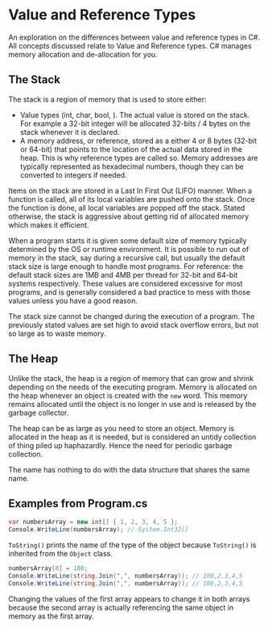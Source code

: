 # Value and Reference Types

An exploration on the differences between value and reference types in C#. All concepts discussed relate to Value and Reference types. C# manages memory allocation and de-allocation for you.

## The Stack
The stack is a region of memory that is used to store either:
- Value types (int, char, bool, ). The actual value is stored on the stack. For example a 32-bit integer will be allocated 32-bits / 4 bytes on the stack whenever it is declared.
- A memory address, or reference, stored as a either 4 or 8 bytes (32-bit or 64-bit) that points to the location of the actual data stored in the heap. This is why reference types are called so. Memory addresses are typically represented as hexadecimal numbers, though they can be converted to integers if needed.

Items on the stack are stored in a Last In First Out (LIFO) manner. When a function is called, all of its local variables are pushed onto the stack. Once the function is done, all local variables are popped off the stack. Stated otherwise, the stack is aggressive about getting rid of allocated memory which makes it efficient.

When a program starts it is given some default size of memory typically determined by the OS or runtime environment. It is possible to run out of memory in the stack, say during a recursive call, but usually the default stack size is large enough to handle most programs. For reference: the default stack sizes are 1MB and 4MB per thread for 32-bit and 64-bit systems respectively. These values are considered excessive for most programs, and is generally considered a bad practice to mess with those values unless you have a good reason.

The stack size cannot be changed during the execution of a program. The previously stated values are set high to avoid stack overflow errors, but not so large as to waste memory.

## The Heap
Unlike the stack, the heap is a region of memory that can grow and shrink depending on the needs of the executing program. Memory is allocated on the heap whenever an object is created with the `new` word. This memory remains allocated until the object is no longer in use and is released by the garbage collector.

The heap can be as large as you need to store an object. Memory is allocated in the heap as it is needed, but is considered an untidy collection of thing piled up haphazardly. Hence the need for periodic garbage collection.

The name has nothing to do with the data structure that shares the same name.

## Examples from Program.cs

```cs
var numbersArray = new int[] { 1, 2, 3, 4, 5 };
Console.WriteLine(numbersArray); // System.Int32[]
```

`ToString()` prints the name of the type of the object because `ToString()` is inherited from the `Object` class.

```cs 
numbersArray[0] = 100;
Console.WriteLine(string.Join(",", numbersArray)); // 100,2,3,4,5
Console.WriteLine(string.Join(",", numbersArray)); // 100,2,3,4,5
```

Changing the values of the first array appears to change it in both arrays because the second array is actually referencing the same object in memory as the first array.